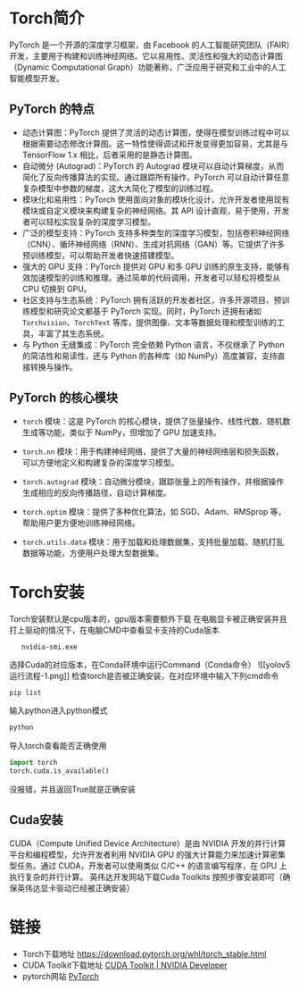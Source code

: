 # Torch简介
PyTorch 是一个开源的深度学习框架，由 Facebook 的人工智能研究团队（FAIR）开发，主要用于构建和训练神经网络。它以易用性、灵活性和强大的动态计算图（Dynamic Computational Graph）功能著称，广泛应用于研究和工业中的人工智能模型开发。
## PyTorch 的特点
- 动态计算图：PyTorch 提供了灵活的动态计算图，使得在模型训练过程中可以根据需要动态修改计算图。这一特性使得调试和开发变得更加容易，尤其是与 TensorFlow 1.x 相比，后者采用的是静态计算图。
- 自动微分 (Autograd)：PyTorch 的 Autograd 模块可以自动计算梯度，从而简化了反向传播算法的实现。通过跟踪所有操作，PyTorch 可以自动计算任意复杂模型中参数的梯度，这大大简化了模型的训练过程。
- 模块化和易用性：PyTorch 使用面向对象的模块化设计，允许开发者使用现有模块或自定义模块来构建复杂的神经网络。其 API 设计直观，易于使用，开发者可以轻松实现复杂的深度学习模型。
- 广泛的模型支持：PyTorch 支持多种类型的深度学习模型，包括卷积神经网络（CNN）、循环神经网络（RNN）、生成对抗网络（GAN）等。它提供了许多预训练模型，可以帮助开发者快速搭建模型。
- 强大的 GPU 支持：PyTorch 提供对 GPU 和多 GPU 训练的原生支持，能够有效加速模型的训练和推理。通过简单的代码调用，开发者可以轻松将模型从 CPU 切换到 GPU。
- 社区支持与生态系统：PyTorch 拥有活跃的开发者社区，许多开源项目、预训练模型和研究论文都基于 PyTorch 实现。同时，PyTorch 还拥有诸如 `Torchvision`、`TorchText` 等库，提供图像、文本等数据处理和模型训练的工具，丰富了其生态系统。
- 与 Python 无缝集成：PyTorch 完全依赖 Python 语言，不仅继承了 Python 的简洁性和易读性，还与 Python 的各种库（如 NumPy）高度兼容，支持直接转换与操作。

## PyTorch 的核心模块

- `torch` 模块：这是 PyTorch 的核心模块，提供了张量操作、线性代数、随机数生成等功能，类似于 NumPy，但增加了 GPU 加速支持。
    
- `torch.nn` 模块：用于构建神经网络，提供了大量的神经网络层和损失函数，可以方便地定义和构建复杂的深度学习模型。
    
- `torch.autograd` 模块：自动微分模块，跟踪张量上的所有操作，并根据操作生成相应的反向传播路径，自动计算梯度。
    
- `torch.optim` 模块：提供了多种优化算法，如 SGD、Adam、RMSprop 等，帮助用户更方便地训练神经网络。
    
- `torch.utils.data` 模块：用于加载和处理数据集，支持批量加载、随机打乱数据等功能，方便用户处理大型数据集。

# Torch安装
Torch安装默认是cpu版本的，gpu版本需要额外下载
在电脑显卡被正确安装并且打上驱动的情况下，在电脑CMD中查看显卡支持的Cuda版本
```
   nvidia-smi.exe
```
选择Cuda的对应版本，在Conda环境中运行Command（Conda命令）
![[yolov5运行流程-1.png]]
检查torch是否被正确安装，在对应环境中输入下列cmd命令
```cmd
pip list
```
输入python进入python模式
```cmd
python
```
导入torch查看能否正确使用
```python
import torch
torch.cuda.is_available()
```
没报错，并且返回True就是正确安装
## Cuda安装
CUDA（Compute Unified Device Architecture）是由 NVIDIA 开发的并行计算平台和编程模型，允许开发者利用 NVIDIA GPU 的强大计算能力来加速计算密集型任务。通过 CUDA，开发者可以使用类似 C/C++ 的语言编写程序，在 GPU 上执行复杂的并行计算。
英伟达开发网站下载Cuda Toolkits
按照步骤安装即可（确保英伟达显卡驱动已经被正确安装）

# 链接
- Torch下载地址 https://download.pytorch.org/whl/torch_stable.html
- CUDA Toolkit下载地址 [CUDA Toolkit | NVIDIA Developer](https://developer.nvidia.com/cuda-downloads)
- pytorch网站 [PyTorch](https://pytorch.org/get-started/locally/)